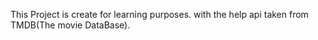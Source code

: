 This Project is create for learning purposes. with the help api taken from TMDB(The movie DataBase). 

